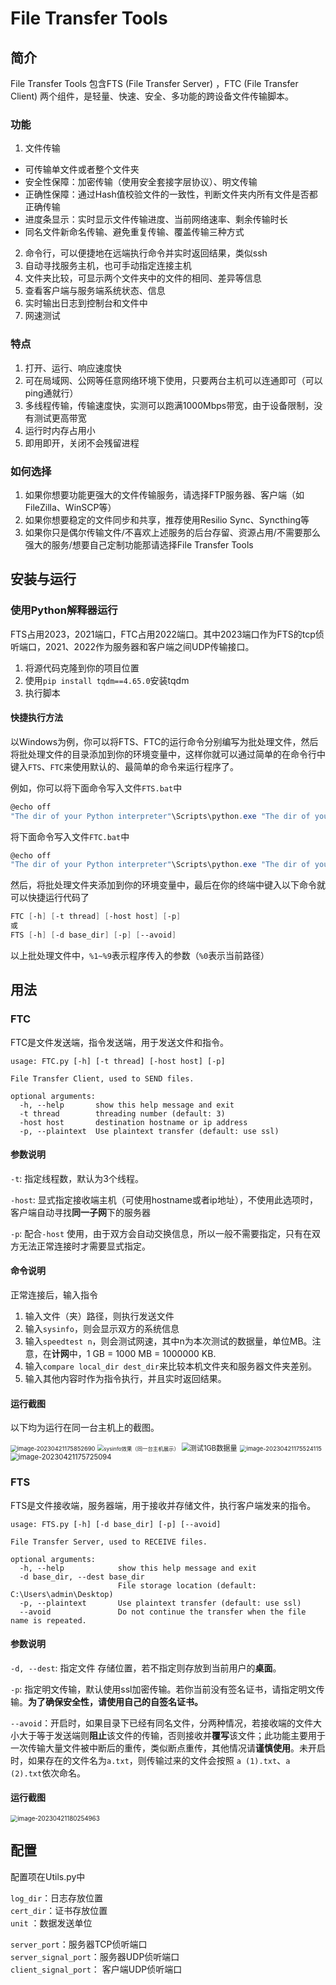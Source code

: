 # File Transfer Tools
## 简介

File Transfer Tools 包含FTS (File Transfer Server) ，FTC (File Transfer Client) 两个组件，是轻量、快速、安全、多功能的跨设备文件传输脚本。

### 功能

1. 文件传输
  - 可传输单文件或者整个文件夹
  - 安全性保障：加密传输（使用安全套接字层协议）、明文传输
  - 正确性保障：通过Hash值校验文件的一致性，判断文件夹内所有文件是否都正确传输
  - 进度条显示：实时显示文件传输进度、当前网络速率、剩余传输时长
  - 同名文件新命名传输、避免重复传输、覆盖传输三种方式
2. 命令行，可以便捷地在远端执行命令并实时返回结果，类似ssh
3. 自动寻找服务主机，也可手动指定连接主机
4. 文件夹比较，可显示两个文件夹中的文件的相同、差异等信息
5. 查看客户端与服务端系统状态、信息
6. 实时输出日志到控制台和文件中
7. 网速测试

### 特点

1. 打开、运行、响应速度快
2. 可在局域网、公网等任意网络环境下使用，只要两台主机可以连通即可（可以ping通就行）
3. 多线程传输，传输速度快，实测可以跑满1000Mbps带宽，由于设备限制，没有测试更高带宽
4. 运行时内存占用小
5. 即用即开，关闭不会残留进程

### 如何选择

1. 如果你想要功能更强大的文件传输服务，请选择FTP服务器、客户端（如FileZilla、WinSCP等）
2. 如果你想要稳定的文件同步和共享，推荐使用Resilio Sync、Syncthing等
3. 如果你只是偶尔传输文件/不喜欢上述服务的后台存留、资源占用/不需要那么强大的服务/想要自己定制功能那请选择File Transfer Tools

## 安装与运行

### 使用Python解释器运行

FTS占用2023，2021端口，FTC占用2022端口。其中2023端口作为FTS的tcp侦听端口，2021、2022作为服务器和客户端之间UDP传输接口。

1. 将源代码克隆到你的项目位置
2. 使用`pip install tqdm==4.65.0`安装tqdm
3. 执行脚本

#### 快捷执行方法

以Windows为例，你可以将FTS、FTC的运行命令分别编写为批处理文件，然后将批处理文件的目录添加到你的环境变量中，这样你就可以通过简单的在命令行中键入`FTS`、`FTC`来使用默认的、最简单的命令来运行程序了。

例如，你可以将下面命令写入文件`FTS.bat`中

```powershell
@echo off
"The dir of your Python interpreter"\Scripts\python.exe "The dir of your project"\FTS.py %1 %2 %3 %4 %5 %6
```

将下面命令写入文件`FTC.bat`中

```powershell
@echo off
"The dir of your Python interpreter"\Scripts\python.exe "The dir of your project"\FTC.py %1 %2 %3 %4 %5 %6
```

然后，将批处理文件夹添加到你的环境变量中，最后在你的终端中键入以下命令就可以快捷运行代码了

```powershell
FTC [-h] [-t thread] [-host host] [-p]
或
FTS [-h] [-d base_dir] [-p] [--avoid]
```

以上批处理文件中，`%1~%9`表示程序传入的参数（`%0`表示当前路径）



## 用法

### FTC

FTC是文件发送端，指令发送端，用于发送文件和指令。

```
usage: FTC.py [-h] [-t thread] [-host host] [-p]

File Transfer Client, used to SEND files.

optional arguments:
  -h, --help       show this help message and exit
  -t thread        threading number (default: 3)
  -host host       destination hostname or ip address
  -p, --plaintext  Use plaintext transfer (default: use ssl)
```

#### 参数说明

`-t`: 指定线程数，默认为3个线程。

`-host`: 显式指定接收端主机（可使用hostname或者ip地址），不使用此选项时，客户端自动寻找**同一子网**下的服务器

`-p`: 配合`-host` 使用，由于双方会自动交换信息，所以一般不需要指定，只有在双方无法正常连接时才需要显式指定。

#### 命令说明

正常连接后，输入指令

1. 输入文件（夹）路径，则执行发送文件
2. 输入`sysinfo`，则会显示双方的系统信息
3. 输入`speedtest n`，则会测试网速，其中n为本次测试的数据量，单位MB。注意，在**计网**中，1 GB = 1000 MB = 1000000 KB.
4. 输入`compare local_dir dest_dir`来比较本机文件夹和服务器文件夹差别。
5. 输入其他内容时作为指令执行，并且实时返回结果。

#### 运行截图

以下均为运行在同一台主机上的截图。

<img src="assets/image-20230421175852690.png" alt="image-20230421175852690" style="zoom:67%;" />

<img src="assets/image-20230421174220808.png" alt="sysinfo效果（同一台主机展示）" style="zoom:60%;" />

<img src="assets/image-20230421175214141.png" alt="测试1GB数据量" style="zoom: 80%;" />

<img src="assets/image-20230421175524115.png" alt="image-20230421175524115" style="zoom:67%;" />

<img src="assets/image-20230421175725094.png" alt="image-20230421175725094" style="zoom:80%;" />

### FTS

FTS是文件接收端，服务器端，用于接收并存储文件，执行客户端发来的指令。

```
usage: FTS.py [-h] [-d base_dir] [-p] [--avoid]

File Transfer Server, used to RECEIVE files.

optional arguments:
  -h, --help            show this help message and exit
  -d base_dir, --dest base_dir
                        File storage location (default: C:\Users\admin\Desktop)
  -p, --plaintext       Use plaintext transfer (default: use ssl)
  --avoid               Do not continue the transfer when the file name is repeated.
```

#### 参数说明

`-d, --dest`: 指定文件 存储位置，若不指定则存放到当前用户的**桌面**。

`-p`: 指定明文传输，默认使用ssl加密传输。若你当前没有签名证书，请指定明文传输。**为了确保安全性，请使用自己的自签名证书。**

`--avoid`：开启时，如果目录下已经有同名文件，分两种情况，若接收端的文件大小大于等于发送端则**阻止**该文件的传输，否则接收并**覆写**该文件；此功能主要用于一次传输大量文件被中断后的重传，类似断点重传，其他情况请**谨慎使用**。未开启时，如果存在的文件名为`a.txt`，则传输过来的文件会按照 `a (1).txt`、`a (2).txt`依次命名。

#### 运行截图

<img src="assets/image-20230421180254963.png" alt="image-20230421180254963" style="zoom:70%;" />

## 配置

配置项在Utils.py中

`log_dir`：日志存放位置</br>
`cert_dir`：证书存放位置</br>
`unit` ：数据发送单位</br>

`server_port`：服务器TCP侦听端口</br>
`server_signal_port`：服务器UDP侦听端口</br>
`client_signal_port`： 客户端UDP侦听端口</br>

 
